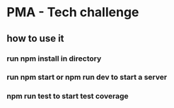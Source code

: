 # PMA - Tech challenge

## how to use it

### run npm install in directory

### run npm start or npm run dev to start a server

### npm run test to start test coverage
